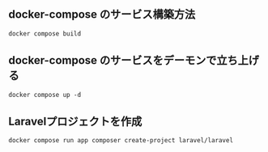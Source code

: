 ## docker-compose のサービス構築方法

```
docker compose build
```

## docker-compose のサービスをデーモンで立ち上げる

```
docker compose up -d
```

## Laravelプロジェクトを作成

```
docker compose run app composer create-project laravel/laravel
```

